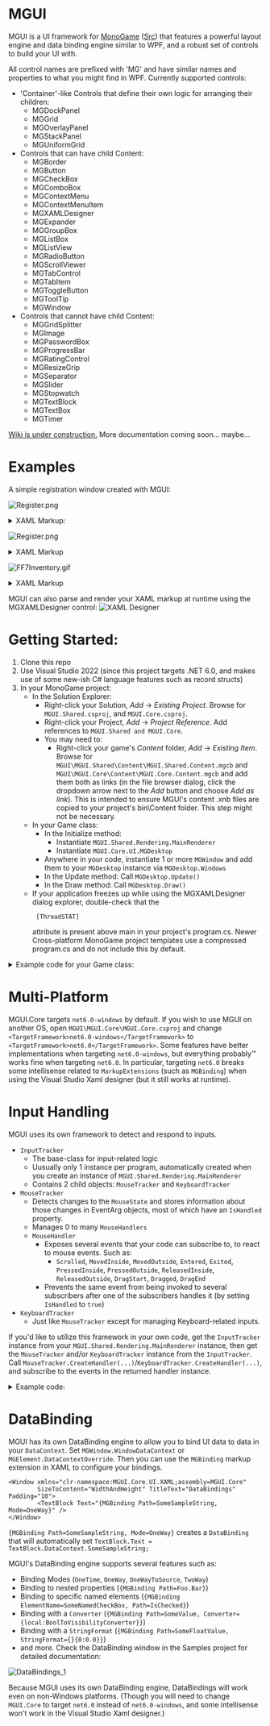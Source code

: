# MGUI

MGUI is a UI framework for [MonoGame](https://www.monogame.net/) ([Src](https://github.com/MonoGame/MonoGame)) that features a powerful layout engine and data binding engine similar to WPF, and a robust set of controls to build your UI with. 

All control names are prefixed with 'MG' and have similar names and properties to what you might find in WPF. Currently supported controls:
- 'Container'-like Controls that define their own logic for arranging their children:
  - MGDockPanel
  - MGGrid
  - MGOverlayPanel
  - MGStackPanel
  - MGUniformGrid
- Controls that can have child Content:
  - MGBorder
  - MGButton
  - MGCheckBox
  - MGComboBox
  - MGContextMenu
  - MGContextMenuItem
  - MGXAMLDesigner
  - MGExpander
  - MGGroupBox
  - MGListBox
  - MGListView
  - MGRadioButton
  - MGScrollViewer
  - MGTabControl
  - MGTabItem
  - MGToggleButton
  - MGToolTip
  - MGWindow
- Controls that cannot have child Content:
  - MGGridSplitter
  - MGImage
  - MGPasswordBox
  - MGProgressBar
  - MGRatingControl
  - MGResizeGrip
  - MGSeparator
  - MGSlider
  - MGStopwatch
  - MGTextBlock
  - MGTextBox
  - MGTimer
  
[Wiki is under construction.](https://github.com/Videogamers0/MGUI/wiki) More documentation coming soon... maybe...
  
# Examples
  
A simple registration window created with MGUI:

![Register.png](assets/samples/Sample_Registration_Window.png)
<details>
  <summary>XAML Markup:</summary>
  
```xaml
<Window xmlns="clr-namespace:MGUI.Core.UI.XAML;assembly=MGUI.Core"
        xmlns:x="http://schemas.microsoft.com/winfx/2006/xaml"
        Left="440" Top="20" MinWidth="300" SizeToContent="Height">

    <!-- Replace the window's Title bar with custom content -->
    <Window.TitleBar>
        <!-- The root-element of the window's Title bar must always be an DockPanel, but we can add whatever we want to it -->
        <DockPanel Padding="5,2">
            <Rectangle Dock="Left" Width="16" Height="16" Stroke="Gray" StrokeThickness="1" Fill="Black" Margin="0,0,5,0">
                <Rectangle.ToolTip>
                    <ToolTip Padding="8,4" MinHeight="0" SizeToContent="WidthAndHeight" TextForeground="RoyalBlue" Background="White * 0.85">
                        <TextBlock HorizontalAlignment="Center" VerticalAlignment="Center" Text="[b]Pretend this is a window icon[/b]" />
                    </ToolTip>
                </Rectangle.ToolTip>
            </Rectangle>

            <TextBlock FontSize="10" Foreground="White" Text="Registration Form" />
        </DockPanel>
    </Window.TitleBar>

    <DockPanel Margin="5">
        <!-- Window header -->
        <StackPanel Dock="Top" Orientation="Vertical">
            <TextBlock Dock="Top" HorizontalAlignment="Center" FontSize="14" Foreground="Orange" Text="Register for a new account" />
            <Separator Size="3" Orientation="Horizontal" Background="Orange * 0.5" />
        </StackPanel>

        <!-- Register -->
        <Button Name="Button_Register" Dock="Bottom" Background="Orange" HorizontalAlignment="Center" Padding="25,5">
            <TextBlock Text="[b]Register[/b]" FontSize="14" />
        </Button>

        <Border BorderBrush="Black" BorderThickness="1">
            <ScrollViewer VerticalScrollBarVisibility="Auto" HorizontalScrollBarVisibility="Disabled" Padding="8" Margin="0,10,0,15" Background="White * 0.08">
                <StackPanel Orientation="Vertical">
                    <StackPanel.Styles>
                        <Style TargetType="HeaderedContentPresenter">
                            <Setter Property="HeaderPosition" Value="Top" />
                            <Setter Property="Spacing" Value="2" />
                        </Style>
                    </StackPanel.Styles>

                    <!-- Email -->
                    <HeaderedContentPresenter>
                        <HeaderedContentPresenter.Header>
                            <TextBlock Text="Email:" Foreground="Gray" />
                        </HeaderedContentPresenter.Header>
                        <TextBox Name="TextBox_Email" PlaceholderText="[i][opacity=0.5]Email[/opacity][/i]" CharacterLimit="40" ShowCharacterCount="false" AcceptsReturn="false" AcceptsTab="false" />
                    </HeaderedContentPresenter>
                    <Spacer Height="8" />

                    <!-- Username -->
                    <HeaderedContentPresenter>
                        <HeaderedContentPresenter.Header>
                            <TextBlock Text="Username:" Foreground="Gray" />
                        </HeaderedContentPresenter.Header>
                        <TextBox Name="TextBox_Username" PlaceholderText="[i][opacity=0.5]Username[/opacity][/i]" CharacterLimit="16" ShowCharacterCount="true" AcceptsReturn="false" AcceptsTab="false">
                            <TextBox.ToolTip>
                                <ToolTip SizeToContent="WidthAndHeight" TextForeground="Red" HorizontalContentAlignment="Center" VerticalContentAlignment="Center">
                                    <TextBlock WrapText="True" LinePadding="10" FontSize="10" Text="Must contain only alphanumeric characters.\nCannot exceed [b]16[/b] characters." />
                                </ToolTip>
                            </TextBox.ToolTip>
                        </TextBox>
                    </HeaderedContentPresenter>
                    <Spacer Height="8" />

                    <!-- Password -->
                    <HeaderedContentPresenter>
                        <HeaderedContentPresenter.Header>
                            <TextBlock Text="Password:" Foreground="Gray" />
                        </HeaderedContentPresenter.Header>
                        <PasswordBox Name="TextBox_Password" PasswordCharacter="*" Text="Hunter2" />
                    </HeaderedContentPresenter>
                    <Spacer Height="16" />

                    <!-- Terms of service -->
                    <CheckBox Name="CheckBox_TOS" IsChecked="true">
                        <TextBlock Text="I agree to the [Action=OpenTOS][color=#3483eb][i][u]Terms of service[/u][/i][/color][/Action]" />
                    </CheckBox>
                </StackPanel>
            </ScrollViewer>
        </Border>
    </DockPanel>
</Window>
```
</details>

![Register.png](assets/samples/Sample_Inventory_Window.png)
<details>
  <summary>XAML Markup</summary>

```xaml
<Window xmlns="clr-namespace:MGUI.Core.UI.XAML;assembly=MGUI.Core"
        xmlns:x="http://schemas.microsoft.com/winfx/2006/xaml"
        Left="420" Top="20" SizeToContent="WidthAndHeight" WindowStyle="None" AllowsClickThrough="True">
    <OverlayPanel TextForeground="Black" HorizontalAlignment="Center" VerticalAlignment="Center">
        <Button Name="Button_Close" HorizontalAlignment="Right" VerticalAlignment="Top" Content="[b]X" TextForeground="Red" Padding="3,2,3,0"
                BorderBrush="RGB(91,43,42)" BorderThickness="2" Background="rgb(242,191,114)" ZIndex="100" />

        <InputConsumer Margin="0,12,12,0">
            <TabControl Background="RGB(255,203,123)" BorderBrush="RGB(177,78,5)" BorderThickness="0" MinWidth="300" MinHeight="300" Padding="0">
                <TabControl.HeadersPanel>
                    <StackPanel Orientation="Horizontal" Margin="35,0,0,0" Spacing="0" />
                </TabControl.HeadersPanel>
                <TabControl.SelectedTabHeaderTemplate>
                    <Button Padding="2,1" BorderThickness="2,2,2,0" BorderBrush="rgb(177,78,5)" Background="rgb(255,210,132)" VerticalAlignment="Bottom" />
                </TabControl.SelectedTabHeaderTemplate>
                <TabControl.UnselectedTabHeaderTemplate>
                    <Button Padding="2,3" BorderThickness="2,2,2,0" BorderBrush="rgb(177,78,5)" Background="rgb(228,174,110)" VerticalAlignment="Bottom" />
                </TabControl.UnselectedTabHeaderTemplate>

                <TabItem Padding="0">
                    <TabItem.Header>
                        <TextBlock Text="[b]1" Foreground="Black" Padding="5,2" />
                    </TabItem.Header>

                    <!-- Content of the first tab -->
                    <Border BorderThickness="9">
                        <Border.BorderBrush>
                            <BandedBorderBrush>
                                <BorderBand Brush="RGB(133,54,5)" />
                                <BorderBand Brush="RGB(250,147,5)" />
                                <BorderBand Brush="RGB(177,78,5)" />
                            </BandedBorderBrush>
                        </Border.BorderBrush>

                        <StackPanel Orientation="Vertical">

                            <!-- 4x12 grid of 48x48 px slots -->
                            <UniformGrid Name="UniformGrid_Inventory" Rows="4" Columns="12" CellSize="48,48" Margin="16,8,16,12" HeaderRowHeight="15" RowSpacing="3">
                                <UniformGrid.Styles>
                                    <Style TargetType="TextBlock">
                                        <Setter Property="Foreground" Value="Gray" />
                                        <Setter Property="FontSize" Value="8" />
                                        <Setter Property="HorizontalAlignment" Value="Center" />
                                        <Setter Property="VerticalAlignment" Value="Center" />
                                    </Style>
                                </UniformGrid.Styles>
                                <TextBlock Foreground="Red" Text="1" Row="0" Column="0" />
                                <TextBlock Text="2" Row="0" Column="1" />
                                <TextBlock Text="3" Row="0" Column="2" />
                                <TextBlock Text="4" Row="0" Column="3" />
                                <TextBlock Text="5" Row="0" Column="4" />
                                <TextBlock Text="6" Row="0" Column="5" />
                                <TextBlock Text="7" Row="0" Column="6" />
                                <TextBlock Text="8" Row="0" Column="7" />
                                <TextBlock Text="9" Row="0" Column="8" />
                                <TextBlock Text="0" Row="0" Column="9" />
                                <TextBlock Text="-" Row="0" Column="10" />
                                <TextBlock Text="=" Row="0" Column="11" />
                            </UniformGrid>

                            <Separator Orientation="Horizontal" Size="3" Margin="0" Background="RGB(133,54,5)" />
                            <Separator Orientation="Horizontal" Size="3" Margin="0" Background="RGB(250,147,5)" />
                            <Separator Orientation="Horizontal" Size="3" Margin="0" Background="RGB(177,78,5)" />

                            <DockPanel Margin="12,10,12,12">
                                <Grid Dock="Left" RowLengths="48,48,48,auto" ColumnLengths="48,100,48">
                                    <!-- Note: If you specify 4 colors, delimited by a hyphen, it will create an MGDockedBorderBrush (Left, Top, Right, Bottom) -->
                                    <Border Row="0" Column="0" BorderBrush="RGB(255,228,161)-RGB(214,143,84)-RGB(214,143,84)-RGB(255,228,161)" BorderThickness="3" />
                                    <Border Row="1" Column="0" BorderBrush="RGB(255,228,161)-RGB(214,143,84)-RGB(214,143,84)-RGB(255,228,161)" BorderThickness="3" />
                                    <Border Row="2" Column="0" BorderBrush="RGB(255,228,161)-RGB(214,143,84)-RGB(214,143,84)-RGB(255,228,161)" BorderThickness="3" />

                                    <Border Row="0" Column="1" RowSpan="3" Margin="9,0" BorderThickness="9" Background="RGB(56,170,255)">
                                        <Border.BorderBrush>
                                            <BandedBorderBrush>
                                                <BorderBand Brush="RGB(133,54,5)" />
                                                <BorderBand Brush="RGB(250,147,5)" />
                                                <BorderBand Brush="RGB(177,78,5)" />
                                            </BandedBorderBrush>
                                        </Border.BorderBrush>

                                        <!--<Image Texture="texture_name..."></Image>-->
                                    </Border>

                                    <Border Row="0" Column="2" BorderBrush="RGB(255,228,161)-RGB(214,143,84)-RGB(214,143,84)-RGB(255,228,161)" BorderThickness="3" />
                                    <Border Row="1" Column="2" BorderBrush="RGB(255,228,161)-RGB(214,143,84)-RGB(214,143,84)-RGB(255,228,161)" BorderThickness="3" />
                                    <Border Row="2" Column="2" BorderBrush="RGB(255,228,161)-RGB(214,143,84)-RGB(214,143,84)-RGB(255,228,161)" BorderThickness="3" />

                                    <TextBlock Row="3" Column="0" ColumnSpan="3" Margin="0,12,0,0" Text="Character Name" HorizontalAlignment="Center" FontSize="14" />
                                </Grid>

                                <StackPanel Orientation="Vertical" HorizontalAlignment="Center" VerticalAlignment="Center" Spacing="12" Margin="15,15,15,65">
                                    <TextBlock Text="Farm Name" FontSize="20" HorizontalAlignment="Center" />
                                    <Grid HorizontalAlignment="Center" RowSpacing="12" ColumnSpacing="8" RowLengths="auto,auto" ColumnLengths="auto,auto">
                                        <TextBlock Row="0" Column="0" Text="Current Funds:" FontSize="18" HorizontalAlignment="Right" />
                                        <TextBlock Row="0" Column="1"  Text="999,999g" FontSize="18" HorizontalAlignment="Left" />

                                        <TextBlock Row="1" Column="0" Text="Total Earnings:" FontSize="18" HorizontalAlignment="Right" />
                                        <TextBlock Row="1" Column="1" Text="2,147,483,647g" FontSize="18" HorizontalAlignment="Left" />
                                    </Grid>
                                </StackPanel>
                            </DockPanel>
                        </StackPanel>
                    </Border>
                </TabItem>
                <TabItem>
                    <TabItem.Header>
                        <TextBlock Text="[b]2" Foreground="Black" Padding="5,2" />
                    </TabItem.Header>
                </TabItem>
                <TabItem>
                    <TabItem.Header>
                        <TextBlock Text="[b]3" Foreground="Black" Padding="5,2" />
                    </TabItem.Header>
                </TabItem>
                <TabItem>
                    <TabItem.Header>
                        <TextBlock Text="[b]4" Foreground="Black" Padding="5,2" />
                    </TabItem.Header>
                </TabItem>
                <TabItem>
                    <TabItem.Header>
                        <TextBlock Text="[b]5" Foreground="Black" Padding="5,2" />
                    </TabItem.Header>
                </TabItem>
                <TabItem>
                    <TabItem.Header>
                        <TextBlock Text="[b]6" Foreground="Black" Padding="5,2" />
                    </TabItem.Header>
                </TabItem>
                <TabItem>
                    <TabItem.Header>
                        <TextBlock Text="[b]7" Foreground="Black" Padding="5,2" />
                    </TabItem.Header>
                </TabItem>
                <TabItem>
                    <TabItem.Header>
                        <TextBlock Text="[b]8" Foreground="Black" Padding="5,2" />
                    </TabItem.Header>
                </TabItem>
            </TabControl>
        </InputConsumer>
    </OverlayPanel>
</Window>
```
</details>

![FF7Inventory.gif](assets/samples/Sample_FF7Inventory_Window.gif)
<details>
  <summary>XAML Markup</summary>
  
```xaml
<Window xmlns="clr-namespace:MGUI.Core.UI.XAML;assembly=MGUI.Core"
        xmlns:x="http://schemas.microsoft.com/winfx/2006/xaml"
        xmlns:local="clr-namespace:MGUI.Samples.Dialogs.FF7;assembly=MGUI.Samples"
        WindowStyle="None" Width="600" Height="470">
    <OverlayPanel>
        <OverlayPanel.Styles>
            <Style TargetType="TextBlock">
                <Setter Property="FontSize" Value="14" />
                <Setter Property="Foreground" Value="rgb(236,236,236)" />
                <Setter Property="IsShadowed" Value="True" />
                <Setter Property="ShadowColor" Value="Black" />
                <Setter Property="ShadowOffset" Value="1,2" />
            </Style>
            <Style TargetType="Border" Name="PanelBorder">
                <Setter Property="BorderBrush">
                    <Setter.Value>
                        <BandedBorderBrush>
                            <BorderBand Brush="rgb(128,128,128)" />
                            <BorderBand Brush="rgb(168,168,168)" />
                            <BorderBand Brush="rgb(198,198,198)" />
                            <BorderBand Brush="rgb(210,210,210)" />
                            <BorderBand Brush="rgb(148,148,148)" />
                            <BorderBand Brush="rgb(85,85,104)" />
                        </BandedBorderBrush>
                    </Setter.Value>
                </Setter>
                <Setter Property="BorderThickness" Value="6" />
                <Setter Property="Background" Value="rgb(0,0,180)|rgb(0,0,50)" />
                <Setter Property="Padding" Value="8,4" />
            </Style>
        </OverlayPanel.Styles>

        <DockPanel>
            <Border StyleNames="PanelBorder" Dock="Top">
                <TextBlock HorizontalAlignment="Center" FontSize="14" Text="Items" />
            </Border>
            <Border StyleNames="PanelBorder" Dock="Top">
                <TextBlock HorizontalAlignment="Left" AllowsInlineFormatting="False"
                           Text="{MGBinding Path=SelectedItem.Description, Mode=OneWay, FallbackValue='Select an Item'}" />
            </Border>

            <DockPanel>
                <Border StyleNames="PanelBorder" Dock="Left">
                    <!-- List of each party member -->
                    <ListBox Name="PartyList" ItemType="{x:Type local:PartyMember}" IsTitleVisible="False" Background="Transparent" 
                             Margin="5" AlternatingRowBackgrounds="{x:Null}" ItemsPanelBorderThickness="0" SelectionMode="None">
                        <ListBox.ItemContainerStyle>
                            <Border BorderThickness="0" />
                        </ListBox.ItemContainerStyle>
                        <ListBox.ItemTemplate>
                            <ContentTemplate>
                                <DockPanel Margin="0,5">
                                    <DockPanel.Styles>
                                        <Style TargetType="TextBlock" Name="HeaderLabel">
                                            <Setter Property="IsBold" Value="True" />
                                            <Setter Property="Foreground" Value="rgb(24,215,215)" />
                                            <Setter Property="Margin" Value="0,0,1,0" />
                                            <Setter Property="MinWidth" Value="32" />
                                            <Setter Property="TextAlignment" Value="Left" />
                                            <Setter Property="VerticalAlignment" Value="Center" />
                                        </Style>
                                    </DockPanel.Styles>

                                    <!-- Character Portrait -->
                                    <Border BorderBrush="Black" BorderThickness="2" Dock="Left" Margin="0,0,6,0" VerticalAlignment="Center">
                                        <Image Stretch="None" Texture="{MGBinding Path=Portrait, Mode=OneTime}" />
                                    </Border>

                                    <StackPanel Margin="8,0,0,0" VerticalAlignment="Center" Orientation="Vertical">
                                        <!-- Character Name -->
                                        <TextBlock Text="{MGBinding Path=Name, Mode=OneTime, FallbackValue='&lt;Name&gt;'}" />

                                        <!-- Character Level -->
                                        <DockPanel>
                                            <TextBlock StyleNames="HeaderLabel" Dock="Left" Text="LV" />
                                            <TextBlock Foreground="White" IsBold="True" Text="{MGBinding Path=Level, Mode=OneWay}" />
                                        </DockPanel>

                                        <!-- Character HP -->
                                        <DockPanel>
                                            <TextBlock StyleNames="HeaderLabel" Dock="Left" Text="HP" />
                                            <DockPanel VerticalAlignment="Center">
                                                <!-- Tip: If you specify 4 colors, delimited by a '|', it will create an MGGradientBrush using those colors as the 4 corners of the gradient -->
                                                <ProgressBar Dock="Bottom" Height="4" BorderThickness="0,0,0,1" BorderBrush="Black"
                                                         Minimum="0" Maximum="{MGBinding Path=MaxHP, Mode=OneWay}" Value="{MGBinding Path=CurrentHP, Mode=OneWay}"
                                                         CompletedBrush="rgb(56,114,217)|rgb(155,178,220)|rgb(155,178,220)|rgb(56,114,217)" 
                                                         IncompleteBrush="rgb(60,0,0)" />
                                                <StackPanel Orientation="Horizontal">
                                                    <TextBlock Foreground="White" IsBold="True" FontSize="12" Text="{MGBinding Path=CurrentHP, Mode=OneWay}" />
                                                    <TextBlock Margin="3,0" Text="/" FontSize="12" />
                                                    <TextBlock Foreground="White" IsBold="True" FontSize="12" Text="{MGBinding Path=MaxHP, Mode=OneWay}" />
                                                </StackPanel>
                                            </DockPanel>
                                        </DockPanel>

                                        <!-- Character MP -->
                                        <DockPanel>
                                            <TextBlock StyleNames="HeaderLabel" Dock="Left" Text="MP" />
                                            <DockPanel VerticalAlignment="Center">
                                                <ProgressBar Dock="Bottom" Height="4" BorderThickness="0,0,0,1" BorderBrush="Black"
                                                         Minimum="0" Maximum="{MGBinding Path=MaxMP, Mode=OneWay}" Value="{MGBinding Path=CurrentMP, Mode=OneWay}"
                                                         CompletedBrush="rgb(65,217,152)|rgb(170,205,196)|rgb(170,205,196)|rgb(65,217,152)" 
                                                         IncompleteBrush="rgb(60,0,0)" />
                                                <StackPanel Orientation="Horizontal">
                                                    <TextBlock Foreground="White" IsBold="True" FontSize="12" Text="{MGBinding Path=CurrentMP, Mode=OneWay}" />
                                                    <TextBlock Margin="3,0" Text="/" FontSize="12" />
                                                    <TextBlock Foreground="White" IsBold="True" FontSize="12" Text="{MGBinding Path=MaxMP, Mode=OneWay}" />
                                                </StackPanel>
                                            </DockPanel>
                                        </DockPanel>
                                    </StackPanel>
                                </DockPanel>
                            </ContentTemplate>
                        </ListBox.ItemTemplate>
                    </ListBox>
                </Border>

                <Border StyleNames="PanelBorder">
                    <!-- List of each item in the inventory -->
                    <ListBox Name="ItemsList" ItemType="{x:Type local:InventoryItem}" IsTitleVisible="False" Background="Transparent" 
                             Margin="10" AlternatingRowBackgrounds="{x:Null}" ItemsPanelBorderThickness="0">
                        <ListBox.ItemTemplate>
                            <ContentTemplate>
                                <DockPanel>
                                    <!-- Name and icon -->
                                    <StackPanel Orientation="Horizontal" Dock="Left" Spacing="5">
                                        <Image VerticalAlignment="Center" TextureName="FF7ItemIcon" Width="24" Height="22" />
                                        <TextBlock VerticalAlignment="Center" Text="{MGBinding Path=Name, Mode=OneTime}" />
                                    </StackPanel>

                                    <!-- Quantity -->
                                    <StackPanel Orientation="Horizontal" Spacing="5" HorizontalAlignment="Right">
                                        <TextBlock VerticalAlignment="Center" Text=":" IsBold="True" />
                                        <TextBlock VerticalAlignment="Center" Text="{MGBinding Path=Quantity, Mode=OneWay}" 
                                               MinWidth="24" TextAlignment="Right" IsBold="True" />
                                    </StackPanel>
                                </DockPanel>
                            </ContentTemplate>
                        </ListBox.ItemTemplate>
                    </ListBox>
                </Border>
            </DockPanel>
        </DockPanel>

        <!-- Button in the top-right corner that closes the dialog -->
        <Button Name="CloseButton" HorizontalAlignment="Right" VerticalAlignment="Top" Margin="8" Background="Transparent" BorderThickness="0" Padding="2,0">
            <TextBlock IsBold="True" Text="x" Foreground="Crimson" />
        </Button>
    </OverlayPanel>
</Window>
```
</details>

  
MGUI can also parse and render your XAML markup at runtime using the MGXAMLDesigner control:
![XAML Designer](assets/samples/Sample_XAML_Designer_Window.gif)
  
# Getting Started:

1. Clone this repo
2. Use Visual Studio 2022 (since this project targets .NET 6.0, and makes use of some new-ish C# language features such as record structs)
3. In your MonoGame project:
   - In the Solution Explorer:
     - Right-click your Solution, *Add* -> *Existing Project*. Browse for `MGUI.Shared.csproj`, and `MGUI.Core.csproj`.
     - Right-click your Project, *Add* -> *Project Reference*. Add references to `MGUI.Shared and MGUI.Core`.
     - You may need to:
       - Right-click your game's *Content* folder, *Add* -> *Existing Item*. Browse for `MGUI\MGUI.Shared\Content\MGUI.Shared.Content.mgcb` and `MGUI\MGUI.Core\Content\MGUI.Core.Content.mgcb` and add them both as links (in the file browser dialog, click the dropdown arrow next to the *Add* button and choose *Add as link*). This is intended to ensure MGUI's content .xnb files are copied to your project's bin\Content folder. This step might not be necessary.
   - In your Game class:
     - In the Initialize method:
       - Instantiate `MGUI.Shared.Rendering.MainRenderer`
       - Instantiate `MGUI.Core.UI.MGDesktop`
     - Anywhere in your code, instantiate 1 or more `MGWindow` and add them to your `MGDesktop` instance via `MGDesktop.Windows`
     - In the Update method: Call `MGDesktop.Update()`
     - In the Draw method: Call `MGDesktop.Draw()`
   - If your application freezes up while using the MGXAMLDesigner dialog explorer, double-check that the 
       ```xaml
        [ThreadSTAT]
        ``` 
       attribute is present above main in your project's program.cs. Newer Cross-platform MonoGame project templates use a compressed program.cs and do not include this by default.
      
<details>
  <summary>Example code for your Game class:</summary>

```c#
public class Game1 : Game, IObservableUpdate
{
    private GraphicsDeviceManager _graphics;
    private SpriteBatch _spriteBatch;

    private MainRenderer MGUIRenderer { get; set; }
    private MGDesktop Desktop { get; set; }

    public event EventHandler<TimeSpan> PreviewUpdate;
    public event EventHandler<EventArgs> EndUpdate;

    public Game1()
    {
        _graphics = new GraphicsDeviceManager(this);
        Content.RootDirectory = "Content";
        IsMouseVisible = true;
    }

    protected override void Initialize()
    {
        this.MGUIRenderer = new(new GameRenderHost<Game1>(this));
        this.Desktop = new(MGUIRenderer);

        MGWindow Window1 = new(Desktop, 50, 50, 500, 200);
        Window1.TitleText = "Sample Window with a single [b]Button[/b]: [color=yellow]Click it![/color]";
        Window1.BackgroundBrush.NormalValue = new MGSolidFillBrush(Color.Orange);
        Window1.Padding = new(15);
        MGButton Button1 = new(Window1, button => { button.SetContent("I've been clicked!"); });
        Button1.SetContent("Click me!");
        Window1.SetContent(Button1);

        this.Desktop.Windows.Add(Window1);

        base.Initialize();
    }

    protected override void LoadContent()
    {
        _spriteBatch = new SpriteBatch(GraphicsDevice);
    }

    protected override void Update(GameTime gameTime)
    {
        PreviewUpdate?.Invoke(this, gameTime.TotalGameTime);

        Desktop.Update();
        // TODO: Add your update logic here

        base.Update(gameTime);

        EndUpdate?.Invoke(this, EventArgs.Empty);
    }

    protected override void Draw(GameTime gameTime)
    {
        GraphicsDevice.Clear(Color.CornflowerBlue);

        // TODO: Add your drawing code here
        Desktop.Draw();

        base.Draw(gameTime);
    }
}
```

![window1.png](assets/samples/window1.png)
</details>
  
# Multi-Platform

MGUI.Core targets `net6.0-windows` by default. If you wish to use MGUI on another OS, open `MGUI\MGUI.Core\MGUI.Core.csproj` and change `<TargetFramework>net6.0-windows</TargetFramework>` to `<TargetFramework>net6.0</TargetFramework>`. Some features have better implementations when targeting `net6.0-windows`, but everything probably™ works fine when targeting `net6.0`. In particular, targeting `net6.0` breaks some intellisense related to `MarkupExtensions` (such as `MGBinding`) when using the Visual Studio Xaml designer (but it still works at runtime).

# Input Handling

MGUI uses its own framework to detect and respond to inputs.

- `InputTracker`
  - The base-class for input-related logic
  - Uusually only 1 instance per program, automatically created when you create an instance of `MGUI.Shared.Rendering.MainRenderer`
  - Contains 2 child objects: `MouseTracker` and `KeyboardTracker`
- `MouseTracker`
  - Detects changes to the `MouseState` and stores information about those changes in EventArg objects, most of which have an `IsHandled` property.
  - Manages 0 to many `MouseHandlers`
  - `MouseHandler`
    - Exposes several events that your code can subscribe to, to react to mouse events. Such as:
      - `Scrolled`, `MovedInside`, `MovedOutside`, `Entered`, `Exited`, `PressedInside`, `PressedOutside`, `ReleasedInside`, `ReleasedOutside`, `DragStart`, `Dragged`, `DragEnd`
    - Prevents the same event from being invoked to several subscribers after one of the subscribers handles it (by setting `IsHandled` to `true`)
- `KeyboardTracker`
  - Just like `MouseTracker` except for managing Keyboard-related inputs.
        
If you'd like to utilize this framework in your own code, get the `InputTracker` instance from your `MGUI.Shared.Rendering.MainRenderer` instance, then get the `MouseTracker` and/or `KeyboardTracker` instance from the `InputTracker`. Call `MouseTracker.CreateHandler(...)`/`KeyboardTracker.CreateHandler(...)`, and subscribe to the events in the returned handler instance.

<details>
  <summary>Example code:</summary>
  
Suppose you want to react to WASD keys to move your player, but you don't want to move the player if the WASD was handled by an `MGTextBox` on the UI:

```c#
public class Game1 : Game, IObservableUpdate, IKeyboardHandlerHost
{
    private GraphicsDeviceManager _graphics;
    private SpriteBatch _spriteBatch;

    private MainRenderer MGUIRenderer { get; set; }
    private MGDesktop Desktop { get; set; }

    public event EventHandler<TimeSpan> PreviewUpdate;
    public event EventHandler<EventArgs> EndUpdate;

    public Game1()
    {
        _graphics = new GraphicsDeviceManager(this);
        Content.RootDirectory = "Content";
        IsMouseVisible = true;
    }

    private KeyboardHandler PlayerMovementHandler;

    protected override void Initialize()
    {
        _graphics.PreferredBackBufferWidth = 400;
        _graphics.PreferredBackBufferHeight = 300;
        _graphics.ApplyChanges();

        this.MGUIRenderer = new(new GameRenderHost<Game1>(this));
        this.Desktop = new(MGUIRenderer);

        // Create a simple UI that may need to handle keyboard events
        MGWindow Window1 = new(Desktop, 20, 20, 200, 100);
        Window1.Padding = new(10);
        MGTextBox TextBox = new(Window1);
        Window1.SetContent(TextBox);
        Desktop.Windows.Add(Window1);

        //  Create a KeyboardHandler instance that will respond to WASD key presses
        PlayerMovementHandler = MGUIRenderer.Input.Keyboard.CreateHandler(this, null);
        PlayerMovementHandler.Pressed += (sender, e) =>
        {
            if (e.Key is Keys.W or Keys.A or Keys.S or Keys.D)
            {
                //TODO Move the player
                e.SetHandled(this, false);
            }
        };

        base.Initialize();
    }

    protected override void LoadContent()
    {
        _spriteBatch = new SpriteBatch(GraphicsDevice);
    }

    protected override void Update(GameTime gameTime)
    {
        PreviewUpdate?.Invoke(this, gameTime.TotalGameTime);

        Desktop.Update();

        // By updating this handler AFTER we've updated our UI, the handler won't receive events that were already handled by our UI's TextBox
        PlayerMovementHandler.ManualUpdate();

        // TODO: Add your update logic here
        base.Update(gameTime);

        EndUpdate?.Invoke(this, EventArgs.Empty);
    }

    protected override void Draw(GameTime gameTime)
    {
        GraphicsDevice.Clear(Color.CornflowerBlue);
        // TODO: Add your drawing code here
        Desktop.Draw();
        base.Draw(gameTime);
    }
}
```

If you don't want to use MGUI's input framework, then you can just check if the EventArgs in `MouseTracker`/`KeyboardTracker` have already been handled before your code attempts to handle them:

```c#
BaseKeyPressedEventArgs W_PressEvent = MGUIRenderer.Input.Keyboard.CurrentKeyPressedEvents[Keys.W];
if (Keyboard.GetState().IsKeyDown(Keys.W) && (W_PressEvent == null || !W_PressEvent.IsHandled))
{
    //TODO do something
}
```
</details>

# DataBinding

MGUI has its own DataBinding engine to allow you to bind UI data to data in your `DataContext`. Set `MGWindow.WindowDataContext` or `MGElement.DataContextOverride`. Then you can use the `MGBinding` markup extension in XAML to configure your bindings.

```xaml
<Window xmlns="clr-namespace:MGUI.Core.UI.XAML;assembly=MGUI.Core"
        SizeToContent="WidthAndHeight" TitleText="DataBindings" Padding="10">
        <TextBlock Text="{MGBinding Path=SomeSampleString, Mode=OneWay}" />
</Window>
```

`{MGBinding Path=SomeSampleString, Mode=OneWay}` creates a `DataBinding` that will automatically set `TextBlock.Text = TextBlock.DataContext.SomeSampleString;`

MGUI's DataBinding engine supports several features such as:
- Binding Modes (`OneTime`, `OneWay`, `OneWayToSource`, `TwoWay`)
- Binding to nested properties (`{MGBinding Path=Foo.Bar}`)
- Binding to specific named elements (`{MGBinding ElementName=SomeNamedCheckBox, Path=IsChecked}`)
- Binding with a `Converter` (`{MGBinding Path=SomeValue, Converter={local:BoolToVisibilityConverter}}`)
- Binding with a `StringFormat` (`{MGBinding Path=SomeFloatValue, StringFormat={}{0:0.0}}`)
- and more. Check the DataBinding window in the Samples project for detailed documentation:

![DataBindings_1](https://user-images.githubusercontent.com/9426230/225460788-5002d58a-86c8-44bc-9924-ff8207aa1532.png)

Because MGUI uses its own DataBinding engine, DataBindings will work even on non-Windows platforms. (Though you will need to change `MGUI.Core` to target `net6.0` instead of `net6.0-windows`, and some intellisense won't work in the Visual Studio Xaml designer.)
